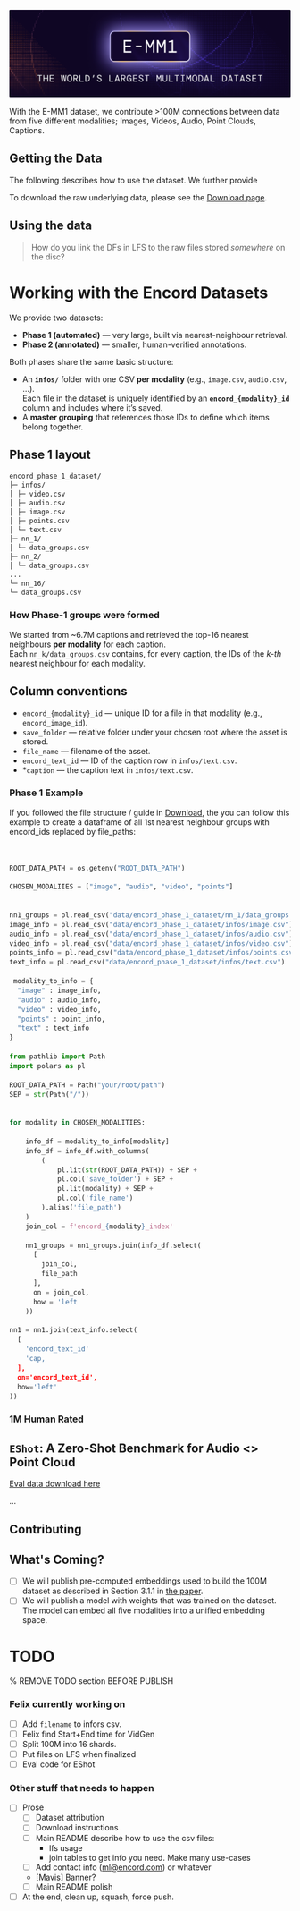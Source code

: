 [![E-MM1: The Worlds Largest Multimodal Dataset](./supplementary/banner.png)](https://data.encord.com/e-mm1/explorer)

With the E-MM1 dataset, we contribute >100M connections between data from five different modalities; Images, Videos, Audio, Point Clouds, Captions.

## Getting the Data

The following describes how to use the dataset. We further provide

To download the raw underlying data, please see the [Download page][download].

## Using the data

> How do you link the DFs in LFS to the raw files stored _somewhere_ on the disc?



# Working with the Encord Datasets

We provide two datasets:

- **Phase 1 (automated)** — very large, built via nearest-neighbour retrieval.
- **Phase 2 (annotated)** — smaller, human-verified annotations.

Both phases share the same basic structure:

- An **`infos/`** folder with one CSV **per modality** (e.g., `image.csv`, `audio.csv`, …).  
  Each file in the dataset is uniquely identified by an **`encord_{modality}_id`** column and includes where it’s saved.
- A **master grouping** that references those IDs to define which items belong together.


## Phase 1 layout
```
encord_phase_1_dataset/
├─ infos/
│ ├─ video.csv
│ ├─ audio.csv
│ ├─ image.csv
│ ├─ points.csv
│ └─ text.csv
├─ nn_1/
│ └─ data_groups.csv
├─ nn_2/
│ └─ data_groups.csv
...
└─ nn_16/
└─ data_groups.csv
```


### How Phase-1 groups were formed

We started from ~6.7M captions and retrieved the top-16 nearest neighbours **per modality** for each caption.  
Each `nn_k/data_groups.csv` contains, for every caption, the IDs of the *k-th* nearest neighbour for each modality.

## Column conventions

- `encord_{modality}_id` — unique ID for a file in that modality (e.g., `encord_image_id`).
- `save_folder` — relative folder under your chosen root where the asset is stored.
- `file_name` — filename of the asset.
- `encord_text_id` — ID of the caption row in `infos/text.csv`.
- *`caption` — the caption text in `infos/text.csv`.


### Phase 1 Example


If you followed the file structure / guide in [Download][download], the you can follow this example to create a dataframe of all 1st nearest neighbour groups with encord_ids replaced by file_paths:

```python


ROOT_DATA_PATH = os.getenv("ROOT_DATA_PATH")

CHOSEN_MODALIIES = ["image", "audio", "video", "points"]


nn1_groups = pl.read_csv("data/encord_phase_1_dataset/nn_1/data_groups.csv")
image_info = pl.read_csv("data/encord_phase_1_dataset/infos/image.csv")
audio_info = pl.read_csv("data/encord_phase_1_dataset/infos/audio.csv")
video_info = pl.read_csv("data/encord_phase_1_dataset/infos/video.csv")
points_info = pl.read_csv("data/encord_phase_1_dataset/infos/points.csv")
text_info = pl.read_csv("data/encord_phase_1_dataset/infos/text.csv")

 modality_to_info = {
  "image" : image_info,
  "audio" : audio_info,
  "video" : video_info,
  "points" : point_info,
  "text" : text_info 
}

from pathlib import Path
import polars as pl

ROOT_DATA_PATH = Path("your/root/path")
SEP = str(Path("/"))  


for modality in CHOSEN_MODALITIES:
    
    info_df = modality_to_info[modality] 
    info_df = info_df.with_columns(
        (
            pl.lit(str(ROOT_DATA_PATH)) + SEP + 
            pl.col('save_folder') + SEP + 
            pl.lit(modality) + SEP + 
            pl.col('file_name')
        ).alias('file_path')
    )
    join_col = f'encord_{modality}_index'

    nn1_groups = nn1_groups.join(info_df.select(
      [
        join_col,
        file_path
      ],
      on = join_col,
      how = 'left
    ))

nn1 = nn1.join(text_info.select(
  [
    'encord_text_id'
    'cap,
  ],
  on='encord_text_id',
  how='left'
))

```

### 1M Human Rated

## `EShot`: A Zero-Shot Benchmark for Audio <> Point Cloud

[Eval data download here](gs://ml-team-data-bucket/eshot)

...

## Contributing

## What's Coming?

- [ ] We will publish pre-computed embeddings used to build the 100M dataset as described in Section 3.1.1 in [the paper][paper].
- [ ] We will publish a model with weights that was trained on the dataset. The model can embed all five modalities into a unified embedding space.

# TODO

% REMOVE TODO section BEFORE PUBLISH

### Felix currently working on

- [ ] Add `filename` to infors csv.
- [ ] Felix find Start+End time for VidGen
- [ ] Split 100M into 16 shards.
- [ ] Put files on LFS when finalized
- [ ] Eval code for EShot

### Other stuff that needs to happen

- [ ] Prose
  - [ ] Dataset attribution
  - [ ] Download instructions
  - [ ] Main README describe how to use the csv files:
    - lfs usage
    - join tables to get info you need. Make many use-cases
  - [ ] Add contact info (ml@encord.com) or whatever
  - [Mavis] Banner?
  - [ ] Main README polish
- [ ] At the end, clean up, squash, force push.

[paper]: ./supplementary/technical_report.pdf
[download]: ./DOWNLOAD.md
